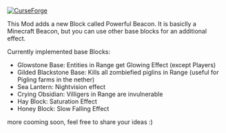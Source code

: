 [![CurseForge](http://cf.way2muchnoise.eu/full_powerful-beacon_downloads.svg)](https://www.curseforge.com/minecraft/mc-mods/powerful-beacon)

This Mod adds a new Block called Powerful Beacon. It is basiclly a Minecraft Beacon, but you can use other base blocks for an additional effect.

 

 

Currently implemented base Blocks:  
- Glowstone Base:  Entities in Range get Glowing Effect (except Players)  
- Gilded Blackstone Base: Kills all zombiefied piglins in Range (useful for Pigling farms in the nether)  
- Sea Lantern: Nightvision effect  
- Crying Obsidian: Villigers in Range are invulnerable  
- Hay Block: Saturation Effect  
- Honey Block: Slow Falling Effect  
 

more cooming soon, feel free to share your ideas :)
